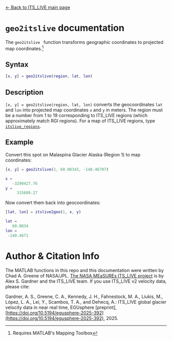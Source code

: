 [&larr; Back to ITS\_LIVE main page](../README.md)

# `geo2itslive` documentation
The `geo2itslive ` function transforms geographic coordinates to projected map coordinates.[^1]

## Syntax

```matlab
[x, y] = geo2itslive(region, lat, lon)
```

## Description 

`[x, y] = geo2itslive(region, lat, lon)` converts the geocoordinates `lat` and `lon` into projected map coordinates `x` and `y` in meters. The region must be a number from 1 to 19 corresponding to ITS\_LIVE regions (which approximately match RGI regions). For a map of ITS\_LIVE regions, type [`itslive_regions`](itslive_regions_documentation.md). 

## Example
Convert this spot on Malaspina Glacier Alaska (Region 1) to map coordinates: 

```matlab
[x, y] = geo2itslive(1, 60.08343, -140.46707)

x =
   -3298427.76
y =
     315689.27
```

Now convert them back into geocoordinates: 

```matlab
[lat, lon] = itslive2geo(1, x, y)

lat =
   60.0834
lon =
 -140.4671
```

# Author & Citation Info
The MATLAB functions in this repo and this documentation were written by Chad A. Greene of NASA/JPL. [The NASA MEaSUREs ITS\_LIVE project](https://its-live.jpl.nasa.gov/) is by Alex S. Gardner and the ITS\_LIVE team. If you use ITS\_LIVE v2 velocity data, please cite: 

Gardner, A. S., Greene, C. A., Kennedy, J. H., Fahnestock, M. A., Liukis, M., López, L. A., Lei, Y., Scambos, T. A., and Dehecq, A.: ITS_LIVE global glacier velocity data in near real time, EGUsphere [preprint], [https://doi.org/10.5194/egusphere-2025-392](https://doi.org/10.5194/egusphere-2025-392), 2025. 

[^1]: Requires MATLAB's Mapping Toolbox
